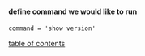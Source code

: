
#### define command we would like to run
```
command = 'show version'

```
[table of contents](#table-of-contents)


